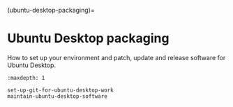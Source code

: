 (ubuntu-desktop-packaging)=
# Ubuntu Desktop packaging

How to set up your environment and patch, update and release software for Ubuntu Desktop.

```{toctree}
:maxdepth: 1

set-up-git-for-ubuntu-desktop-work
maintain-ubuntu-desktop-software
```
